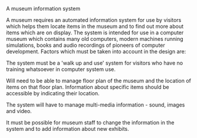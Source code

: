 
A museum information system

A museum requires an automated information system for use by visitors which helps them locate items in the museum and to find out more about items which are on display. The system is intended for use in a computer museum which contains many old computers, modern machines running simulations, books and audio recordings of pioneers of computer development. Factors which must be
taken into account in the design are:

The system must be a 'walk up and use' system for visitors who have no training whatsoever in computer system use.

Will need to be able to manage floor plan of the museum and the location of items on that floor plan. Information about specific items should be accessible by indicating their location.

The system will have to manage multi-media information - sound, images and video.

It must be possible for museum staff to change the information in the system and to add information about new exhibits.
